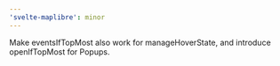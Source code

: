 ```yaml
---
'svelte-maplibre': minor
---
```


Make eventsIfTopMost also work for manageHoverState, and introduce
openIfTopMost for Popups.
